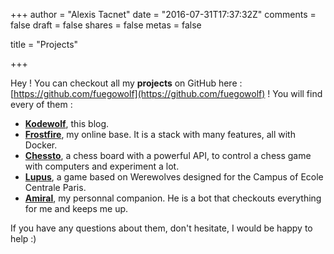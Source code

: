 +++
author = "Alexis Tacnet"
date = "2016-07-31T17:37:32Z"
comments = false
draft = false
shares = false
metas = false

title = "Projects"

+++

Hey ! You can checkout all my **projects** on GitHub here : [https://github.com/fuegowolf](https://github.com/fuegowolf) ! You will find every of them :

* [**Kodewolf**](https://github.com/fuegowolf/kodewolf), this blog.
* [**Frostfire**](https://github.com/fuegowolf/frostfire), my online base. It is a stack with many features, all with Docker.
* [**Chessto**](https://github.com/fuegowolf/chessto), a chess board with a powerful API, to control a chess game with computers and experiment a lot.
* [**Lupus**](https://github.com/fuegowolf/lupus-front-web), a game based on Werewolves designed for the Campus of Ecole Centrale Paris.
* [**Amiral**](https://github.com/fuegowolf/amiral), my personnal companion. He is a bot that checkouts everything for me and keeps me up.

If you have any questions about them, don't hesitate, I would be happy to help :)